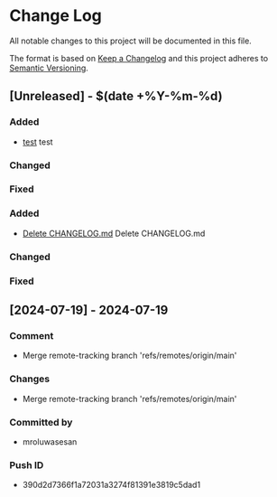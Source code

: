 # Change Log
All notable changes to this project will be documented in this file.

The format is based on [Keep a Changelog](http://keepachangelog.com/)
and this project adheres to [Semantic Versioning](http://semver.org/).

## [Unreleased] - $(date +%Y-%m-%d)

### Added
- [test](http://tickets.projectname.com/browse/PROJECTNAME-XXXX)
  test

### Changed

### Fixed

### Added
- [Delete CHANGELOG.md](http://tickets.projectname.com/browse/PROJECTNAME-XXXX)
  Delete CHANGELOG.md

### Changed

### Fixed

## [2024-07-19] - 2024-07-19

### Comment
- Merge remote-tracking branch 'refs/remotes/origin/main'

### Changes
- Merge remote-tracking branch 'refs/remotes/origin/main'

### Committed by
- mroluwasesan

### Push ID
- 390d2d7366f1a72031a3274f81391e3819c5dad1

